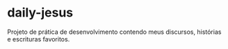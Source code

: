 # daily-jesus
Projeto de prática de desenvolvimento contendo meus discursos, histórias e escrituras favoritos. 
